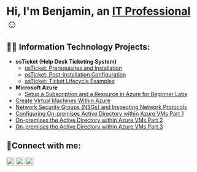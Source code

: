 <h1>Hi, I'm Benjamin, an <a href="https://linkedin.com/in/benjamin-g-016580301">IT Professional</a>☺</h1>

<h2>👨‍💻 Information Technology Projects:</h2>

- <b>osTicket (Help Desk Ticketing System)</b>
  - [osTicket: Prerequisites and Installation](https://github.com/BenjaminG-Dreams/osticket-prereqs)
  - [osTicket: Post-Installation Configuration](https://github.com/BenjaminG-Dreams/post-install-config)
  - [osTicket: Ticket Lifecycle Examples](https://github.com/BenjaminG-Dreams/ticket-lifecycle)
- <b>Microsoft Azure</b>
  - [Setup a Subscription and a Resource in Azure for Beginner Labs](https://github.com/BenjaminG-Dreams/setup-azure-sub-and-resource)
 - [Create Virtual Machines Within Azure](https://github.com/BenjaminG-Dreams/creating-azure-vm)
 - [Network Security Groups (NSGs) and Inspecting Network Protocols](https://github.com/BenjaminG-Dreams/azure-network-protocols)
  - [Configuring On-premises Active Directory within Azure VMs Part 1](https://github.com/BenjaminG-Dreams/configure-ad)
  - [On-premises the Active Directory within Azure VMs Part 2](https://github.com/BenjaminG-Dreams/configure-ad2)
 - [On-premises the Active Directory within Azure VMs Part 3](https://github.com/BenjaminG-Dreams/configure-ad3)
<h2>🤳Connect with me:</h2>

[<img align="left" alt="Josh | Twitter" width="22px" src="https://cdn.jsdelivr.net/npm/simple-icons@v3/icons/twitter.svg" />][twitter]
[<img align="left" alt="Josh | LinkedIn" width="22px" src="https://cdn.jsdelivr.net/npm/simple-icons@v3/icons/linkedin.svg" />][linkedin]
[<img align="left" alt="Josh | Instagram" width="22px" src="https://cdn.jsdelivr.net/npm/simple-icons@v3/icons/instagram.svg" />][instagram]

[twitter]: https://twitter.com/Josh
[instagram]: https://www.instagram.com/Josh
[linkedin]: https://linkedin.com/in/benjamin-g-016580301
